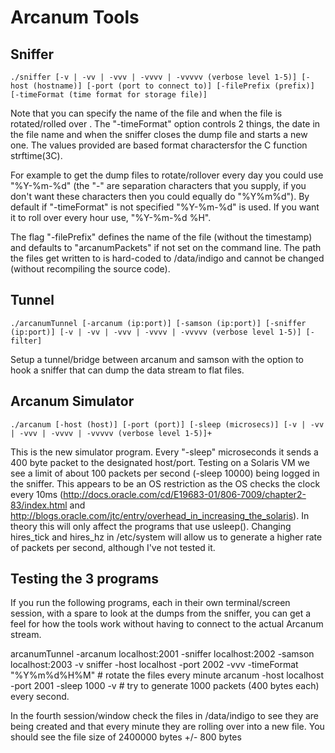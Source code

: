 Arcanum Tools
=============

Sniffer
-------

    ./sniffer [-v | -vv | -vvv | -vvvv | -vvvvv (verbose level 1-5)] [-host (hostname)] [-port (port to connect to)] [-filePrefix (prefix)] [-timeFormat (time format for storage file)]

Note that you can specify the name of the file and when the file is
rotated/rolled  over . The "-timeFormat" option  controls 2 things, the date in
the file name and when the sniffer closes the dump file and starts a new one.
The values provided are based format charactersfor the C function strftime(3C).

For example to get the dump files to rotate/rollover every day you could
use "%Y-%m-%d" (the "-" are separation characters that you supply,
if you don't want these characters then you could equally do "%Y%m%d"). By
default if "-timeFormat" is not specified "%Y-%m-%d" is used. If
you want it to roll over every hour use, "%Y-%m-%d %H". 

The flag "-filePrefix" defines the name of the file (without the timestamp) and
defaults to "arcanumPackets" if not set on the command line. The path the files
get written to is hard-coded to /data/indigo and cannot be changed (without
recompiling the source code).

Tunnel 
------

    ./arcanumTunnel [-arcanum (ip:port)] [-samson (ip:port)] [-sniffer (ip:port)] [-v | -vv | -vvv | -vvvv | -vvvvv (verbose level 1-5)] [-filter]

Setup a tunnel/bridge between arcanum and samson with the option to hook a
sniffer that can dump the data stream to flat files.

Arcanum Simulator
-----------------

    ./arcanum [-host (host)] [-port (port)] [-sleep (microsecs)] [-v | -vv | -vvv | -vvvv | -vvvvv (verbose level 1-5)]+

This is the new simulator program. Every "-sleep" microseconds it sends a 400
byte packet to the designated host/port. Testing on a Solaris VM we see a limit
of about 100 packets per second (-sleep 10000) being logged in the sniffer.
This appears to be an OS restriction as the OS checks the clock every 10ms
(http://docs.oracle.com/cd/E19683-01/806-7009/chapter2-83/index.html and
http://blogs.oracle.com/jtc/entry/overhead_in_increasing_the_solaris). In
theory this will only affect the programs that use usleep(). Changing
hires_tick and hires_hz in /etc/system will allow us to generate a higher rate
of packets per second, although I've not tested it.

Testing the 3 programs
----------------------

If you run the following programs, each in their own terminal/screen session,
with a spare to look at the dumps from the sniffer, you can get a feel for how
the tools work without having to connect to the actual Arcanum stream.

arcanumTunnel -arcanum localhost:2001 -sniffer localhost:2002 -samson localhost:2003 -v 
sniffer -host localhost -port 2002 -vvv -timeFormat "%Y%m%d%H%M" # rotate the files every minute
arcanum -host localhost -port 2001 -sleep 1000 -v  # try to generate 1000 packets (400 bytes each) every second.

In the fourth session/window check the files in /data/indigo to see they are
being created and that every minute they are rolling over into a new file. You
should see the file size of  2400000 bytes +/- 800 bytes
	

